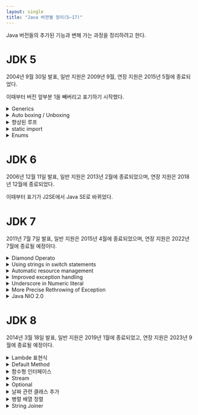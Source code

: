 ```yaml
---
layout: single
title: "Java 버젼별 정리(5~17)"
---
```


Java 버전들의 추가된 기능과 변해 가는 과정을 정리하려고 한다.

# JDK 5
2004년 9월 30일 발표, 일반 지원은 2009년 9월, 연장 지원은 2015년 5월에 종료되었다.

이때부터 버전 앞부분 1을 빼버리고 표기하기 시작했다. 
<details>
<summary>Generics</summary>
<div markdown="1">
  JDK 1.4까지 Collection 객체는 모두 Collection에 담긴 객체를 얻을 때 Object 타입으로 리턴을 하기 때문에 반드시 캐스팅이 필요했다.
 
  따라서 ClassCast Exception을 회피해야만 했지만 JDK 5부터는 Collection<자료형> 의 형태로 명시할 수 있다.
  
  >Collection 객체 종류 - List, Set, Map
  
  ```
  List<Integer> numbers = new ArrayList<Integer>();
  numbers.add(1);
  numbers.add(2);
  numbers.add(3);
  ```
</div>
</details>
  
<details>
<summary>Auto boxing / Unboxing</summary>
<div markdown="1">
  자바에서 기본형(short, int, long, float 등)과 래퍼 클래스(Short, Integer, Long) 가 있다.
  
  ```
  int i =1;
  Integer newI = new Ingeter(i);//boxing
  int j = newI.intValue();//unboxing
  ```
  위 예처럼 기본형과 래퍼 클래스를 변환할 때 매우 번거로움이 많았다.
  
  명시적으로 나타내거나 메서드를 호출하지 않고 바로 할당 할 수 있게 해주는것이 Auto boxing/Unboxing이다.
  
  ```
  int i = new integer(1);//Auto unboxing;
  Integer newI = 10;// Auto boxing;
  ```
</div>
</details>
  
<details>
<summary>향상된 루프</summary>
<div markdown="1">
  반복문의 기본문법은 for(초기식;조건식;증감식)으로 나타낸다.
  
  ```
  int[] arr = {1,2,3};
  for(int i=0; i<arr.length;i++){
    System.out.printf((i+1)+"번째"+arr[i]);                               
                                 
  }                    
  ```

   현재 인덱스가 중요하지 않고 그냥 값만 도출할 때 향상된 for(임시변수 : 반복할 대상)을 사용하면 좀 더 간결하게 표현이 가능하다.
        
  ```
  int[] arr = {1,2,3};
  for(int i : arr){
    System.out.printf(i);                               
                                 
  }                    
  ```                    
</div>
</details>
  
<details>
<summary>static import</summary>
<div markdown="1">
객체에 접근하려면 인스턴스가 필요하지만 static 으로 선언하면 클래스로 직접 접근할 수 있다.
  
  이때 import를 static으로 선언하면 클래스 명없이 해당 클래스에서 import한 클래스에 접근 할 수 있다.
  
  ```
  import static java.lang.Math.*
  
  public class Test{
    public static void main(String[] args){
        System.out.printf(PI);
        System.out.printf(cos(0,0));
    }
  }
  ```
</div>
</details>
  
<details>
<summary>Enums</summary>
<div markdown="1">
  열거형 타입을 제공하는 클래스로 상수방식의(final static) 열거보다 key와 value 형태로 효율적으로 관리 할 수 있다.

  ```
  enum Type{
      COMIC("코믹"),COOKING("요리"),FAIRYTALE("동화")
  
      final private String name;
  
      private Type(String name){
          this.name = name;
      }
      public String getName(){
          return name;
      }
  }
  
  public class Books{
      public static void main(String[] args){
          for(Type type : Type.values()){
              System.out.printf(type.getName());
          }
      }
  }
  ```
</div>
</details>
  
# JDK 6
  2006년 12월 11일 발표, 일반 지원은 2013년 2월에 종료되었으며, 연장 지원은 2018년 12월에 종료되었다. 
  
  이때부터 표기가 J2SE에서 Java SE로 바뀌었다.
  
  
  
  
  
# JDK 7
  2011년 7월 7일 발표, 일반 지원은 2015년 4월에 종료되었으며, 연장 지원은 2022년 7월에 종료될 예정이다. 
<details>
<summary>Diamond Operato</summary>
<div markdown="1">
  Jdk 5에서 추가된 Generics는 Collection의 자료형을 명시해 주는 기능이였다. 
  
  Jdk 7부터는 왼쪽에 선언한 것을 바탕으로 컴파일러가 타입을 추측할 수 있도록 지원했다.
  
  따라서 다음과 같이 작성이 가능해졌다.
  
  ```
  //Before Jdk 7
  ArrayList<Integer> arr = new ArrayList<Integer>();
  
  //In Jdk 7
  ArrayList<Integer> arr = new ArrayList<>();
  ```
</div>
</details>
  
<details>
<summary>Using strings in switch statements</summary>
<div markdown="1">
Switch 문은 Primitive 자료형이나 Enumerated 자료형을 사용할 수 있었지만 Jdk 7 부터는 Switch 문에 String 자료형을 사용할 수 있게 되었다.
  
  ```
  //Before Jdk 7
  private void processTrade(Trage t){
    String status = t.getStatus();
    if(status.equalsIgnoreCase(NEW)){
      newTrade(t);
    }
    else if(status.equalsIgnoreCase(EXECUTE)){
      executeTrade(t);
    }
    else if(status.equalsIgnoreCase(PENDING)){
       pendingTrade(t)' 
    }
  }
  
  //In Jdk 7
  public void processTrade(Trade t){
    String status = t.getStatus();
    switch(status){
      case NEW: newTrade(t);break;
      case EXECUTE: executeTrade(t);break;
      case PENDINg: pendingTrade(t);break;
      defalut: break;
    }
  }
  ```
</div>
</details>

  
<details>
<summary>Automatic resource management</summary>
<div markdown="1">
  개발자는 사용한 리소스를 .close()를 사용하여 수동으로 회수해야 했다.
  
  Jdk 7 부터는 Try 문 안에 리소스를 선언하면 자동으로 리소스를 관리한다. 리소스가 여러 개면 세미콜론(;)으로 구분하여 선언 할 수 있다.
  
  ```
  //Before Jdk 7
  static String readFirstLineFromFile(String path) throws IOException{
    BufferedReader br = new BufferedReader(new FileReader(path));
    try{
      return br.readLine();
    }finally{
      if(br != null) br.close();
    }
  }
  
  //In Jdk 7
  static String readFirstLineFromFile(String path) throws IOException{
    try(BufferReader br = new BufferedReader(new FileReader(path))){
      retrun br.readLine();
    }
  }
  ```
  finally 에서 close하는 부분을 쓰지 않아도 된다.
</div>
</details>
  
  
<details>
<summary>Improved exception handling</summary>
<div markdown="1">
 Multi-catch 기능은 예외처리를 하기 위해 과도한 블록 생성을 하지 않는 방법이다.

  ```
   // Before Jdk 7
  public void oldMultiCatch() {
    try {
      methodThatThrowsThreeExceptions();
    } 
    catch (ExceptionOne e) {
    } 
    catch (ExceptionTwo e) {
    } 
    catch (ExceptionThree e) {
    }
  }

  // In Jdk 7
  public void newMultiCatch() {
    try {
      methodThatThrowsThreeExceptions();
    } 
    catch (ExceptionOne | ExceptionTwo | ExceptionThree e) {
    }
  }
  ```
  
  만약 다른 타입에 속하는 여러가지 예외가 있다면 Multi Multi-catch 블록을 이용 할 수 있다.
  
  ```
  public void newMultiMultiCatch(){
    try{
      methodThatThrowsThreeExceptions();
    }
    catch (ExceptionOne e) {
    }
    catch (ExceptionTwo | ExceptionThree e) {
    }
  }
  ```
</div>
</details>
  
<details>
<summary>Underscore in Numeric literal</summary>
<div markdown="1">
  숫자형(정수,실수)에 _문자열을 사용 할 수 있다. 큰 숫자들을 다룰때 가독성이 향상될 수 있도록 도와준다.
  
  ```
  int money = 1_000_000_000;
  long cardnumber = 1234_5678_8901_1234L;
  double pi = 3.1415_9265;
  float pif = 3.14_15_92_65f;
  ```
  
  - 소숫점 뒤에 _ 를 붙인 경우
  - 숫자 끝에 _ 를 붙인 경우
  - 숫자 시작에 _ 를 붙인 경우
  
  위 3가지 경우에 컴파일 에러가 발생할 수 있다.
</div>
</details>
    
<details>
<summary>More Precise Rethrowing of Exception</summary>
<div markdown="1">
  try 내부에 다양한 Exception이 발생 할 수 있지만 catch 구문내에서 선언한 예외 유형만 던질 수 있었다.(throws)
  
  하지만 Jdk 7 부터는 조금 더 정확한 Exception을 전달 할 수 있다.

  ```
  // Before Jdk 7
public void obscure() throws Exception {
    try {
        new FileInputStream("abc.txt").read();
        new SimpleDateFormat("ddMMyyyy").parse("12-03-2014");
    } catch (Exception ex) {
        System.out.println("Caught exception: " + ex.getMessage());
        throw ex;
    }
}

// In Jdk 7
public void precise() throws ParseException, IOException {
    try {
        new FileInputStream("abc.txt").read();
        new SimpleDateFormat("ddMMyyyy").parse("12-03-2014");
    } catch (Exception ex) {
        System.out.println("Caught exception: " + ex.getMessage());
        throw ex;
    }
}
  ```
</div>
</details>

<details>
<summary>Java NIO 2.0</summary>
<div markdown="1">
java.nio.file 패키지가 추가되었다.
  
  전에는 꽤나 길고 복잡한 파일 코드를 사용했어야 했지만 간단하게 기본 시스템 파일에 접근이 가능하고 다양한 파일I/O기능을 제공하는 등 외부라이브러리로 해결했던 많은 일들이 JDK API로 추가되었다.
  
  
</div>
</details>

  
# JDK 8
  
  2014년 3월 18일 발표, 일반 지원은 2019년 1월에 종료되었고, 연장 지원은 2023년 9월에 종료될 예정이다.
  
<details>
<summary>Lambde 표현식</summary>
<div markdown="1">

  ```
  ```
</div>
</details>
  
  
<details>
<summary>Default Method</summary>
<div markdown="1">
intefrace 안에 구현된 메소드를 추가해야 할 때 default 키워드를 붙여준다.
  
  하위 호환성을 위해서 이미 많은 사람이 사용하고 있는 인터페이스에 새로운 메소드를 추가해야 할 때 기존 방식대로 추가하면 이미 사용하고 있는 사람들은 전부 오류가 발생하고 수정해야하는 일이 발생한다. 이럴 때 사용 할 수 있다.
  ```
  ```
</div>
</details>

  
<details>
<summary>함수형 인터페이스</summary>
<div markdown="1">

  ```
  ```
</div>
</details>


<details>
<summary>Stream</summary>
<div markdown="1">

  ```
  ```
</div>
</details>


<details>
<summary>Optional</summary>
<div markdown="1">

  ```
  ```
</div>
</details>
  
<details>
<summary>날짜 관련 클래스 추가</summary>
<div markdown="1">

  ```
  ```
</div>
</details>

  
<details>
<summary>병렬 배열 정렬</summary>
<div markdown="1">

  ```
  ```
</div>
</details>
  
<details>
<summary>String Joiner</summary>
<div markdown="1">

  ```
  ```
</div>
</details>
